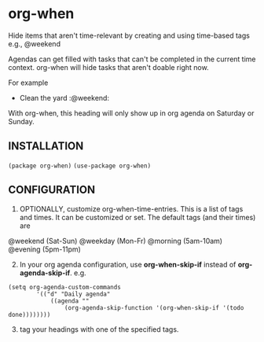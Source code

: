 # org-when
Hide items that aren't time-relevant by creating and using time-based tags e.g., @weekend
 
Agendas can get filled with tasks that can't be completed in the current time context. org-when will hide tasks that aren't doable right now.

For example

* Clean the yard        :@weekend:

With org-when, this heading will only show up in org agenda on Saturday or Sunday.

## INSTALLATION

```(package org-when)```
```(use-package org-when)```

## CONFIGURATION

1. OPTIONALLY, customize org-when-time-entries. This is a list of tags and times. It can be customized or set.
The default tags (and their times) are

@weekend (Sat-Sun)
@weekday (Mon-Fr)
@morning (5am-10am)
@evening (5pm-11pm)

2. In your org agenda configuration, use __org-when-skip-if__ instead of __org-agenda-skip-if__.
e.g.

```
(setq org-agenda-custom-commands
        '(("d" "Daily agenda"
            ((agenda ""
                (org-agenda-skip-function '(org-when-skip-if '(todo done))))))))

```
                      
3. tag your headings with one of the specified tags.

